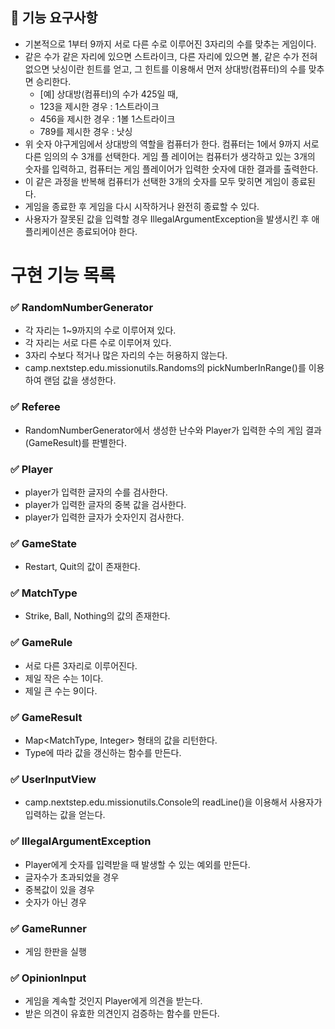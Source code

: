 ## 🚀 기능 요구사항
- 기본적으로 1부터 9까지 서로 다른 수로 이루어진 3자리의 수를 맞추는 게임이다.
- 같은 수가 같은 자리에 있으면 스트라이크, 다른 자리에 있으면 볼, 같은 수가 전혀 없으면 낫싱이란 힌트를 얻고, 그 힌트를
이용해서 먼저 상대방(컴퓨터)의 수를 맞추면 승리한다.
  - [예] 상대방(컴퓨터)의 수가 425일 때,
  - 123을 제시한 경우 : 1스트라이크 
  - 456을 제시한 경우 : 1볼 1스트라이크 
  - 789를 제시한 경우 : 낫싱 
- 위 숫자 야구게임에서 상대방의 역할을 컴퓨터가 한다. 컴퓨터는 1에서 9까지 서로 다른 임의의 수 3개를 선택한다. 게임 플 레이어는 컴퓨터가 생각하고 있는 3개의 숫자를 입력하고, 컴퓨터는 게임 플레이어가 입력한 숫자에 대한 결과를 출력한다.
- 이 같은 과정을 반복해 컴퓨터가 선택한 3개의 숫자를 모두 맞히면 게임이 종료된다.
- 게임을 종료한 후 게임을 다시 시작하거나 완전히 종료할 수 있다.
- 사용자가 잘못된 값을 입력할 경우 IllegalArgumentException을 발생시킨 후 애플리케이션은 종료되어야 한다.

# 구현 기능 목록
### ✅ RandomNumberGenerator
- 각 자리는 1~9까지의 수로 이루어져 있다. 
- 각 자리는 서로 다른 수로 이루어져 있다.
- 3자리 수보다 적거나 많은 자리의 수는 허용하지 않는다.
- camp.nextstep.edu.missionutils.Randoms의 pickNumberInRange()를 이용하여 랜덤 값을 생성한다.

###  ✅ Referee
- RandomNumberGenerator에서 생성한 난수와 Player가 입력한 수의 게임 결과(GameResult)를 판별한다.

### ✅ Player
- player가 입력한 글자의 수를 검사한다.
- player가 입력한 글자의 중복 값을 검사한다.
- player가 입력한 글자가 숫자인지 검사한다.

### ✅ GameState
- Restart, Quit의 값이 존재한다.

### ✅ MatchType
- Strike, Ball, Nothing의 값의 존재한다.

### ✅ GameRule
- 서로 다른 3자리로 이루어진다.
- 제일 작은 수는 1이다.
- 제일 큰 수는 9이다.

### ✅ GameResult
- Map<MatchType, Integer> 형태의 값을 리턴한다.
- Type에 따라 값을 갱신하는 함수를 만든다.

### ✅ UserInputView
- camp.nextstep.edu.missionutils.Console의 readLine()을 이용해서 사용자가 입력하는 값을 얻는다.

### ✅ IllegalArgumentException
- Player에게 숫자를 입력받을 때 발생할 수 있는 예외를 만든다.
- 글자수가 초과되었을 경우
- 중복값이 있을 경우
- 숫자가 아닌 경우

### ✅ GameRunner
- 게임 한판을 실행

### ✅ OpinionInput
- 게임을 계속할 것인지 Player에게 의견을 받는다.
- 받은 의견이 유효한 의견인지 검증하는 함수를 만든다.

